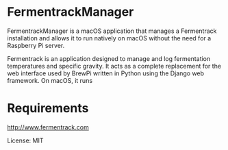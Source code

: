 # FermentrackManager
FermentrackManager is a macOS application that manages a Fermentrack installation and allows it to run natively on macOS without the need for a Raspberry Pi server.

Fermentrack is an application designed to manage and log fermentation temperatures and specific gravity. It acts as a complete replacement for the web interface used by BrewPi written in Python using the Django web framework. On macOS, it runs


# Requirements








http://www.fermentrack.com




License: MIT





